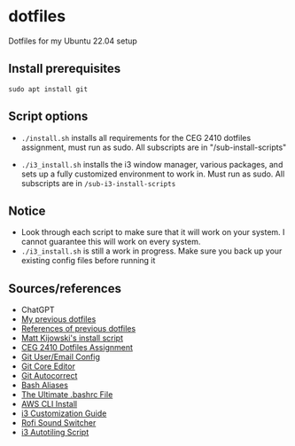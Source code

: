 # dotfiles

Dotfiles for my Ubuntu 22.04 setup

## Install prerequisites

```
sudo apt install git
```

## Script options

- `./install.sh` installs all requirements for the CEG 2410 dotfiles assignment, must run as sudo. All subscripts are in "/sub-install-scripts"

- `./i3_install.sh` installs the i3 window manager, various packages, and sets up a fully customized environment to work in. Must run as sudo. All subscripts are in `/sub-i3-install-scripts`

## **Notice**

- Look through each script to make sure that it will work on your system. I cannot guarantee this will work on every system.
- `./i3_install.sh` is still a work in progress. Make sure you back up your existing config files before running it

## Sources/references

- ChatGPT
- [My previous dotfiles](https://github.com/1blckhrt/blckhrt-dotfiles)
- [References of previous dotfiles](https://github.com/DarkReaper231/eternalblack?tab=readme-ov-file)
- [Matt Kijowski's install script](https://github.com/mkijowski/dotfiles/blob/master/install.sh)
- [CEG 2410 Dotfiles Assignment](https://github.com/pattonsgirl/CEG2410/blob/main/Assignments/BYOE.md)
- [Git User/Email Config](https://support.atlassian.com/bitbucket-cloud/docs/configure-your-dvcs-username-for-commits/)
- [Git Core Editor](https://stackoverflow.com/questions/2596805/how-do-i-make-git-use-the-editor-of-my-choice-for-editing-commit-messages)
- [Git Autocorrect](https://andycarter.dev/blog/auto-correct-git-commands)
- [Bash Aliases](https://github.com/vikaskyadav/awesome-bash-alias)
- [The Ultimate .bashrc File](https://gist.github.com/zachbrowne/8bc414c9f30192067831fafebd1425)
- [AWS CLI Install](https://docs.aws.amazon.com/cli/latest/userguide/getting-started-install.html)
- [i3 Customization Guide](https://itsfoss.com/i3-customization/)
- [Rofi Sound Switcher](https://github.com/joshpetit/rofi-mixer?tab=readme-ov-file)
- [i3 Autotiling Script](https://github.com/nwg-piotr/autotiling/blob/master/autotiling/main.py)
